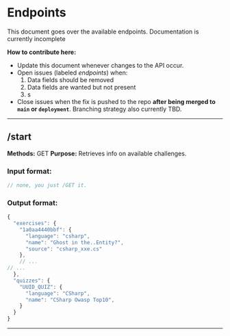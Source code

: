 # Endpoints

This document goes over the available endpoints. Documentation is currently incomplete

**How to contribute here:**
- Update this document whenever changes to the API occur.
- Open issues (labeled *endpoints*) when:
    1. Data fields should be removed
    2. Data fields are wanted but not present
    3. s 
- Close issues when the fix is pushed to the repo **after being merged to `main` or `deployment`**. Branching strategy also currently TBD.

---

## /start

**Methods:** GET
**Purpose:** Retrieves info on available challenges.

### Input format:
```js
// none, you just /GET it.
```
### Output format:
```js
{
  "exercises": {
    "1a0aa4440bbf": {
      "language": "csharp",
      "name": "Ghost in the..Entity?",
      "source": "csharp_xxe.cs"
    },
    // ...
// ...
  },
  "quizzes": {
    "UUID_QUIZ": {
      "language": "CSharp",
      "name": "CSharp Owasp Top10",
    }
  }
}
```

---
